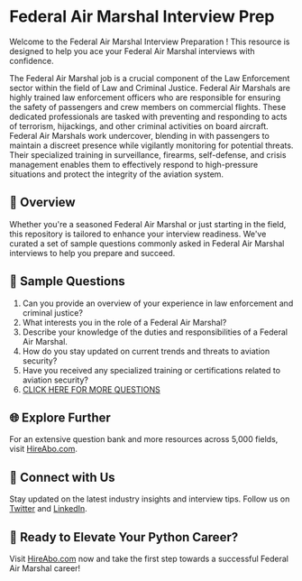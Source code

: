 # Federal Air Marshal Interview Prep

Welcome to the Federal Air Marshal Interview Preparation ! This resource is designed to help you ace your Federal Air Marshal interviews with confidence.

The Federal Air Marshal job is a crucial component of the Law Enforcement sector within the field of Law and Criminal Justice. Federal Air Marshals are highly trained law enforcement officers who are responsible for ensuring the safety of passengers and crew members on commercial flights. These dedicated professionals are tasked with preventing and responding to acts of terrorism, hijackings, and other criminal activities on board aircraft. Federal Air Marshals work undercover, blending in with passengers to maintain a discreet presence while vigilantly monitoring for potential threats. Their specialized training in surveillance, firearms, self-defense, and crisis management enables them to effectively respond to high-pressure situations and protect the integrity of the aviation system.

## 🚀 Overview

Whether you're a seasoned Federal Air Marshal or just starting in the field, this repository is tailored to enhance your interview readiness. We've curated a set of sample questions commonly asked in Federal Air Marshal interviews to help you prepare and succeed.

## 📝 Sample Questions

1. Can you provide an overview of your experience in law enforcement and criminal justice?
2. What interests you in the role of a Federal Air Marshal?
3. Describe your knowledge of the duties and responsibilities of a Federal Air Marshal.
4. How do you stay updated on current trends and threats to aviation security?
5. Have you received any specialized training or certifications related to aviation security?
6. [CLICK HERE FOR MORE QUESTIONS](https://hireabo.com/job/9_3_22/Federal%20Air%20Marshal)

## 🌐 Explore Further

For an extensive question bank and more resources across 5,000 fields, visit [HireAbo.com](https://www.hireabo.com).

## 📱 Connect with Us

Stay updated on the latest industry insights and interview tips. Follow us on [Twitter](https://twitter.com/hireabo) and [LinkedIn](https://www.linkedin.com/in/hire-abo-3609972a8/).

## 🚀 Ready to Elevate Your Python Career?

Visit [HireAbo.com](https://www.hireabo.com) now and take the first step towards a successful Federal Air Marshal career!